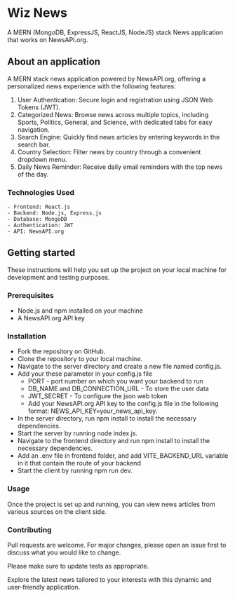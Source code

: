 # Wiz News

A MERN (MongoDB, ExpressJS, ReactJS, NodeJS) stack News application that works on NewsAPI.org.

## About an application

A MERN stack news application powered by NewsAPI.org, offering a personalized news experience with the following features:


  1. User Authentication: Secure login and registration using JSON Web Tokens (JWT).
  2. Categorized News: Browse news across multiple topics, including Sports, Politics, General, and Science, with dedicated tabs for easy navigation.
  3. Search Engine: Quickly find news articles by entering keywords in the search bar.
  4. Country Selection: Filter news by country through a convenient dropdown menu.
  5. Daily News Reminder: Receive daily email reminders with the top news of the day.

  ### Technologies Used
    - Frontend: React.js
    - Backend: Node.js, Express.js
    - Database: MongoDB
    - Authentication: JWT
    - API: NewsAPI.org

## Getting started

These instructions will help you set up the project on your local machine for development and testing purposes.

### Prerequisites
  - Node.js and npm installed on your machine
  - A NewsAPI.org API key

### Installation
  - Fork the repository on GitHub.
  - Clone the repository to your local machine.
  - Navigate to the server directory and create a new file named config.js.
  - Add your these parameter in your config.js file
      - PORT - port number on which you want your backend to run 
      - DB_NAME and DB_CONNECTION_URL - To store the user data
      - JWT_SECRET - To configure the json web token
      - Add your NewsAPI.org API key to the config.js file in the following format: NEWS_API_KEY=your_news_api_key.
  - In the server directory, run npm install to install the necessary dependencies.
  - Start the server by running node index.js.
  - Navigate to the frontend directory and run npm install to install the necessary dependencies.
  - Add an .env file in frontend folder, and add VITE_BACKEND_URL variable in it that contain the route of your backend
  - Start the client by running npm run dev.


### Usage
Once the project is set up and running, you can view news articles from various sources on the client side.


### Contributing
Pull requests are welcome. For major changes, please open an issue first to discuss what you would like to change.

Please make sure to update tests as appropriate.


Explore the latest news tailored to your interests with this dynamic and user-friendly application.